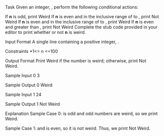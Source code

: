 Task
Given an integer, , perform the following conditional actions:

If **n** is odd, print Weird
If **n** is even and in the inclusive range of  to , print Not Weird
If **n** is even and in the inclusive range of  to , print Weird
If **n** is even and greater than , print Not Weird
Complete the stub code provided in your editor to print whether or not **n** is weird.

Input Format
A single line containing a positive integer, .

Constraints
*1<= n <=100

Output Format
Print Weird if the number is weird; otherwise, print Not Weird.

Sample Input 0
3

Sample Output 0
Weird

Sample Input 1
24

Sample Output 1
Not Weird

Explanation
Sample Case 0: 
 is odd and odd numbers are weird, so we print Weird.

Sample Case 1: 
 and  is even, so it is not weird. Thus, we print Not Weird.